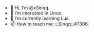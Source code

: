 - 👋 Hi, I’m @xSinqq.
- 👀 I’m interested in Linux.
- 🌱 I’m currently learning Lua.
- 📫 How to reach me: ඞSinqqඞ#7306.
<!---
xSinqq/xSinqq is a ✨ special ✨ repository because its `README.md` (this file) appears on your GitHub profile.
You can click the Preview link to take a look at your changes.
--->
